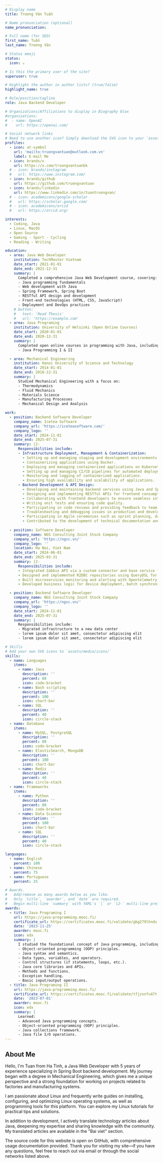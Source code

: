 ```yaml
---
# Display name
title: Trương Văn Tuấn

# Name pronunciation (optional)
name_pronunciation:

# Full name (for SEO)
first_name: Tuấn
last_name: Trương Văn

# Status emoji
status:
  icon: ☕️

# Is this the primary user of the site?
superuser: true

# Highlight the author in author lists? (true/false)
highlight_name: true

# Role/position/tagline
role: Java Backend Developer

# Organizations/Affiliations to display in Biography blox
#organizations:
#  - name: OpenAI
#    url: https://openai.com/

# Social network links
# Need to use another icon? Simply download the SVG icon to your `assets/media/icons/` folder.
profiles:
  - icon: at-symbol
    url: 'mailto:truongvantuan@outlook.com.vn'
    label: E-mail Me
  - icon: brands/x
    url: https://x.com/truongvantuanbk
  # - icon: brands/instagram
  #   url: https://www.instagram.com/
  - icon: brands/github
    url: https://github.com/truongvantuan
  - icon: brands/linkedin
    url: https://www.linkedin.com/in/tuantruongvan/
  # - icon: academicons/google-scholar
  #   url: https://scholar.google.com/
  # - icon: academicons/orcid
  #   url: https://orcid.org/

interests:
  - Coding, Java
  - Linux, MacOS
  - Open Source
  - Gaming - Sport - Cycling
  - Reading - Writing 

education:
  - area: Java Web Developer
    institution: TechMaster Vietnam
    date_start: 2021-01-01
    date_end: 2021-12-31
    summary: |
      Completed a comprehensive Java Web Development course, covering:
      - Java programming fundamentals
      - Web development with Java
      - Spring Framework, Spring Boot
      - RESTful API design and development      
      - Front-end technologies (HTML, CSS, JavaScript)
      - Deployment and DevOps practices
    # button:
    #   text: 'Read Thesis'
    #   url: 'https://example.com'
  - area: Java Programing
    institution: University of Helsinki (Open Online Courses)
    date_start: 2020-01-01
    date_end: 2020-12-31
    summary: |
      Completed open online courses in programming with Java, including:
      - Java Programming I & II

  - area: Mechanical Engineering
    institution: Hanoi University of Science and Technology
    date_start: 2014-01-01
    date_end: 2018-12-31
    summary: |
      Studied Mechanical Engineering with a focus on:
      - Thermodynamics
      - Fluid Mechanics
      - Materials Science
      - Manufacturing Processes
      - Mechanical Design and Analysis

work:
  - position: Backend Software Developer
    company_name: Icetea Software
    company_url: 'https://iceteasoftware.com/'
    company_logo: ''
    date_start: 2024-11-01
    date_end: 2025-07-31
    summary: |2-
      Responsibilities include:
      - Infrastructure Deployment, Management & Containerization:
        - Setting up and managing staging and development environments on Kubernetes clusters.
        - Containerizing applications using Docker.
        - Deploying and managing containerized applications on Kubernetes clusters.
        - Setting up and managing CI/CD pipelines for automated deployment.
        - Monitoring and logging of containerized applications.
        - Ensuring high availability and scalability of applications.
      - Backend Development & API Design:
        - Developing and maintaining backend services using Java and Spring Boot.
        - Designing and implementing RESTful APIs for frontend consumption.
        - Collaborating with frontend developers to ensure seamless integration.
        - Writing unit tests and ensuring code quality.
        - Participating in code reviews and providing feedback to team members.
        - Troubleshooting and debugging issues in production and development environments
        - Participating in Agile ceremonies such as sprint planning, daily stand-ups, and retrospectives
        - Contributed to the development of technical documentation and knowledge sharing within the team.
  
  - position: Software Developer
    company_name: NGS Consulting Joint Stock Company
    company_url: 'https://ngsc.vn/'
    company_logo: ''
    location: Ha Noi, Viet Nam
    date_start: 2024-06-01
    date_end: 2025-03-31
    summary: |2-
      Responsibilities include:
      - Integrated Zabbix API via a custom connector and base service for secure, validated interactions.
      - Designed and implemented R2DBC repositories using QueryDSL for advanced querying, joins, pagination, and sorting.
      - Built microservices monitoring and alerting with Opentelemetry, Grafana, Prometheus, and centralized logging using the ELK stack.
      - Developed business logic for device deployment, batch synchronization from external services, and a real-time device dashboard.

  - position: Backend Software Developer
    company_name: NGS Consulting Joint Stock Company
    company_url: 'https://ngsc.vn/'
    company_logo: ''
    date_start: 2024-11-01
    date_end: 2025-07-31
    summary: |
      Responsibilities include:
      - Migrated infrastructure to a new data center
      - lorem ipsum dolor sit amet, consectetur adipiscing elit
      - lorem ipsum dolor sit amet, consectetur adipiscing elit

# Skills
# Add your own SVG icons to `assets/media/icons/`
skills:
  - name: Languages
    items:
      - name: Java
        description: ''
        percent: 80
        icon: code-bracket
      - name: Bash scripting
        description: ''
        percent: 100
        icon: chart-bar
      - name: SQL
        description: ''
        percent: 40
        icon: circle-stack
  - name: Database
    items:
      - name: MySQL, PostgreSQL
        description: ''
        percent: 80
        icon: code-bracket
      - name: ElasticSearch, MongoDB
        description: ''
        percent: 100
        icon: chart-bar
      - name: Redis
        description: ''
        percent: 40
        icon: circle-stack
  - name: Frameworks
    items:
      - name: Python
        description: ''
        percent: 80
        icon: code-bracket
      - name: Data Science
        description: ''
        percent: 100
        icon: chart-bar
      - name: SQL
        description: ''
        percent: 40
        icon: circle-stack

languages:
  - name: English
    percent: 100
  - name: Chinese
    percent: 75
  - name: Portuguese
    percent: 25

# Awards.
#   Add/remove as many awards below as you like.
#   Only `title`, `awarder`, and `date` are required.
#   Begin multi-line `summary` with YAML's `|` or `|2-` multi-line prefix and indent 2 spaces below.
awards:
  - title: Java Programing I
    url: https://java-programming.mooc.fi/
    certificate_url: https://certificates.mooc.fi/validate/gbg279lhnds
    date: '2023-11-25'
    awarder: mooc.fi
    icon: edx
    summary: |
      I studied the foundational concept of Java programming, including:
      - Object-oriented programming (OOP) principles.
      - Java syntax and semantics.
      - Data types, variables, and operators.
      - Control structures (if statements, loops, etc.).
      - Java core libraries and APIs.
      - Methods and functions.
      - Exception handling.
      - Basic input/output operations.
  - title: Java Programing II
    url: https://java-programming.mooc.fi/
    certificate_url: https://certificates.mooc.fi/validate/tfjzxnfu47t
    date: '2023-07-01'
    awarder: mooc.fi
    icon: edx
    summary: |
      Learned:
      - Advanced Java programming concepts.
      - Object-oriented programming (OOP) principles.
      - Java collections framework.
      - Java file I/O operations.
---
```


## About Me

Hello, I'm Tuan from Ha Tinh, a Java Web Developer with 5 years of experience specializing in Spring Boot backend development. My journey began with a degree in Mechanical Engineering, which gives me a unique perspective and a strong foundation for working on projects related to factories and manufacturing systems.

I am passionate about Linux and frequently write guides on installing, configuring, and optimizing Linux operating systems, as well as programming tools for this platform. You can explore my Linux tutorials for practical tips and solutions.

In addition to development, I actively translate technology articles about Java, deepening my expertise and sharing knowledge with the community. My translated articles are available in the "Bai viet" section.

The source code for this website is open on GitHub, with comprehensive usage documentation provided. Thank you for visiting my site—if you have any questions, feel free to reach out via email or through the social networks listed above.
